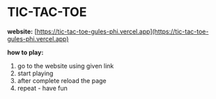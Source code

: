 # TIC-TAC-TOE

**website:** [https://tic-tac-toe-gules-phi.vercel.app](https://tic-tac-toe-gules-phi.vercel.app)

**how to play:**

1. go to the website using given link
2. start playing
3. after complete reload the page
4. repeat - have fun
